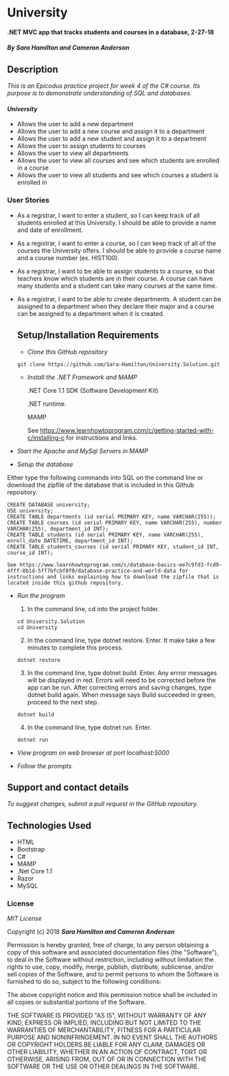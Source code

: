 # University

#### .NET MVC app that tracks students and courses in a database, 2-27-18

#### _By Sara Hamilton and Cameron Anderson_

## Description
_This is an Epicodus practice project for week 4 of the C# course. Its purpose is to demonstrate understanding of SQL and databases._

#### _University_
* Allows the user to add a new department
* Allows the user to add a new course and assign it to a department
* Allows the user to add a new student and assign it to a department
* Allows the user to assign students to courses
* Allows the user to view all departments
* Allows the user to view all courses and see which students are enrolled in a course
* Allows the user to view all students and see which courses a student is enrolled in

### User Stories
* As a registrar, I want to enter a student, so I can keep track of all students enrolled at this University. I should be able to provide a name and date of enrollment.
* As a registrar, I want to enter a course, so I can keep track of all of the courses the University offers. I should be able to provide a course name and a course number (ex. HIST100).
* As a registrar, I want to be able to assign students to a course, so that teachers know which students are in their course. A course can have many students and a student can take many courses at the same time.
* As a registrar, I want to be able to create departments. A student can be assigned to a department when they declare their major and a course can be assigned to a department when it is created.

  ## Setup/Installation Requirements

  * _Clone this GitHub repository_

  ```
  git clone https://github.com/Sara-Hamilton/University.Solution.git
  ```

  * _Install the .NET Framework and MAMP_

    .NET Core 1.1 SDK (Software Development Kit)

    .NET runtime.

    MAMP

    See https://www.learnhowtoprogram.com/c/getting-started-with-c/installing-c for instructions and links.

* _Start the Apache and MySql Servers in MAMP_

*   _Setup the database_

  Either type the following commands into SQL on the command line or download the zipfile of the database that is included in this Github repository.  
  ```
  CREATE DATABASE university;
  USE university;
  CREATE TABLE departments (id serial PRIMARY KEY, name VARCHAR(255));
  CREATE TABLE courses (id serial PRIMARY KEY, name VARCHAR(255), number VARCHAR(255), department_id INT);
  CREATE TABLE students (id serial PRIMARY KEY, name VARCHAR(255), enroll_date DATETIME, department_id INT);
  CREATE TABLE students_courses (id serial PRIMARY KEY, student_id INT, course_id INT);
  ```

    See https://www.learnhowtoprogram.com/c/database-basics-ee7c9fd3-fcd9-4fff-8b1d-5ff7bfcbf8f0/database-practice-and-world-data for instructions and links explaining how to download the zipfile that is located inside this github repository.

  * _Run the program_
    1. In the command line, cd into the project folder.
    ```
    cd University.Solution
    cd University
    ```
    2. In the command line, type dotnet restore. Enter.  It make take a few minutes to complete this process.
    ```
    dotnet restore
    ```
    3. In the command line, type dotnet build. Enter. Any errror messages will be displayed in red.  Errors will need to be corrected before the app can be run. After correcting errors and saving changes, type dotnet build again.  When message says Build succeeded in green, proceed to the next step.
    ```
    dotnet build
    ```
    4. In the command line, type dotnet run. Enter.
    ```
    dotnet run
    ```

  * _View program on web browser at port localhost:5000_

  * _Follow the prompts._

  ## Support and contact details

_To suggest changes, submit a pull request in the GitHub repository._

## Technologies Used

* HTML
* Bootstrap
* C#
* MAMP
* .Net Core 1.1
* Razor
* MySQL

### License

*MIT License*

Copyright (c) 2018 **_Sara Hamilton and Cameron Anderson_**

Permission is hereby granted, free of charge, to any person obtaining a copy
of this software and associated documentation files (the "Software"), to deal
in the Software without restriction, including without limitation the rights
to use, copy, modify, merge, publish, distribute, sublicense, and/or sell
copies of the Software, and to permit persons to whom the Software is
furnished to do so, subject to the following conditions:

The above copyright notice and this permission notice shall be included in all
copies or substantial portions of the Software.

THE SOFTWARE IS PROVIDED "AS IS", WITHOUT WARRANTY OF ANY KIND, EXPRESS OR
IMPLIED, INCLUDING BUT NOT LIMITED TO THE WARRANTIES OF MERCHANTABILITY,
FITNESS FOR A PARTICULAR PURPOSE AND NONINFRINGEMENT. IN NO EVENT SHALL THE
AUTHORS OR COPYRIGHT HOLDERS BE LIABLE FOR ANY CLAIM, DAMAGES OR OTHER
LIABILITY, WHETHER IN AN ACTION OF CONTRACT, TORT OR OTHERWISE, ARISING FROM,
OUT OF OR IN CONNECTION WITH THE SOFTWARE OR THE USE OR OTHER DEALINGS IN THE
SOFTWARE.
